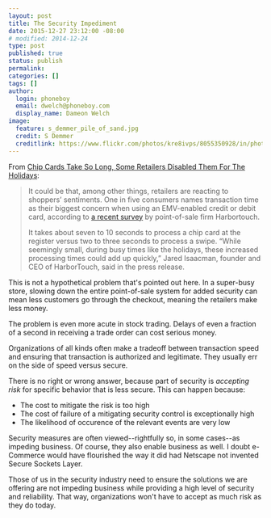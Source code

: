 ```yaml
---
layout: post
title: The Security Impediment
date: 2015-12-27 23:12:00 -08:00
# modified: 2014-12-24
type: post
published: true
status: publish
permalink: 
categories: []
tags: []
author:
  login: phoneboy
  email: dwelch@phoneboy.com
  display_name: Dameon Welch
image:
  feature: s_demmer_pile_of_sand.jpg
  credit: S Demmer
  creditlink: https://www.flickr.com/photos/kre8ivps/8055350928/in/photolist-dgPMbQ-bLLJxz-dYfAAn-6vdvDZ-sP3ShN-2SvFuT-pWWoft-biJ4di-ydyZ8N-dEEFLs-ce8xvh-NrVuA-3gUaU7-6oJyud-7haBqm-eet9xK-9xp3VC-nq6qL4-dB1cAm-BgWAaW-BNyGyS-akoCFp-6gYYKM-5SdmHr-7iNi5L-4GcGcq-95ER8q-cnrUqC-4h68fr-6p5vko-d4Dgoy-CJPdj-cJViH-7Gb57j-5kTHrq-7NNvd9-5RFZWr-6Z3LPi-8gCnDh-8ts8zT-5dE7KJ-p4XoV-aQA19T-6cMA6r-7drrPv-81qofF-6yrnAv-6Hj18C-eLH9rm-5zKmJk
---
```

From [Chip Cards Take So Long, Some Retailers Disabled Them For The Holidays](http://www.forbes.com/sites/kateashford/2015/12/27/chip-cards-take-too-long/):

> It could be that, among other things, retailers are reacting to shoppers’ sentiments. One in five consumers names transaction time as their biggest concern when using an EMV-enabled credit or debit card, according to [a recent survey](http://www.harbortouch.com/blog/one-in-five-consumers-say-paying-with-chip-enabled-credit-cards-takes-too-long/) by point-of-sale firm Harbortouch.
>
> It takes about seven to 10 seconds to process a chip card at the register versus two to three seconds to process a swipe. “While seemingly small, during busy times like the holidays, these increased processing times could add up quickly,” Jared Isaacman, founder and CEO of HarborTouch, said in the press release.

This is not a hypothetical problem that's pointed out here. In a super-busy
store, slowing down the entire point-of-sale system for added security can
mean less customers go through the checkout, meaning the retailers make
less money.

The problem is even more acute in stock trading. Delays of even a fraction of
a second in receiving a trade order can cost serious money.

Organizations of all kinds often make a tradeoff between transaction speed
and ensuring that transaction is authorized and legitimate. They usually
err on the side of speed versus secure.

There is no right or wrong answer, because part of security is *accepting
risk* for specific behavior that is less secure. This can happen because:

* The cost to mitigate the risk is too high
* The cost of failure of a mitigating security control is exceptionally high
* The likelihood of occurence of the relevant events are very low

Security measures are often viewed--rightfully so, in some cases--as impeding
business. Of course, they also enable business as well. I doubt e-Commerce
would have flourished the way it did had Netscape not invented Secure
Sockets Layer.

Those of us in the security industry need to ensure the solutions we are 
offering are not impeding business while providing a high level of
security and reliability. That way, organizations won't have to accept
as much risk as they do today.
